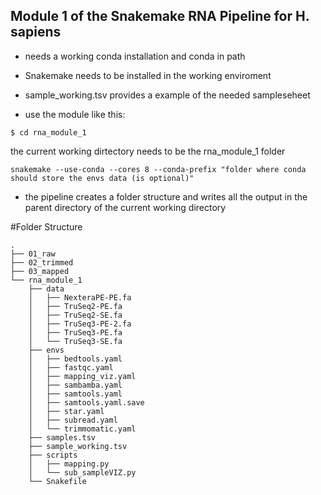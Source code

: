 ## Module 1 of the Snakemake RNA Pipeline for H. sapiens

* needs a working conda installation and conda in path

* Snakemake needs to be installed in the working enviroment

* sample_working.tsv provides a example of the needed sampleseheet

* use the module like this:

```
$ cd rna_module_1
```

the current working dirtectory needs to be the rna_module_1 folder 

```
snakemake --use-conda --cores 8 --conda-prefix "folder where conda should store the envs data (is optional)"

```


* the pipeline creates a folder structure and writes all the output in the parent directory of the current working directory 

#Folder Structure
```
.
├── 01_raw
├── 02_trimmed
├── 03_mapped
└── rna_module_1
    ├── data
    │   ├── NexteraPE-PE.fa
    │   ├── TruSeq2-PE.fa
    │   ├── TruSeq2-SE.fa
    │   ├── TruSeq3-PE-2.fa
    │   ├── TruSeq3-PE.fa
    │   └── TruSeq3-SE.fa
    ├── envs
    │   ├── bedtools.yaml
    │   ├── fastqc.yaml
    │   ├── mapping_viz.yaml
    │   ├── sambamba.yaml
    │   ├── samtools.yaml
    │   ├── samtools.yaml.save
    │   ├── star.yaml
    │   ├── subread.yaml
    │   └── trimmomatic.yaml
    ├── samples.tsv
    ├── sample_working.tsv
    ├── scripts
    │   ├── mapping.py
    │   └── sub_sampleVIZ.py
    └── Snakefile

